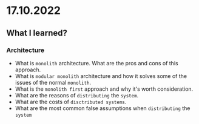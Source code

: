 # 17.10.2022

## What I learned?

### Architecture

- What is `monolith` architecture. What are the pros and cons of this approach.
- What is `modular monolith` architecture and how it solves some of the issues of the normal `monolith`.
- What is the `monolith first` approach and why it's worth consideration.
- What are the reasons of `distributing` the `system`.
- What are the costs of `disctributed systems`.
- What are the most common false assumptions when `distributing` the `system`
